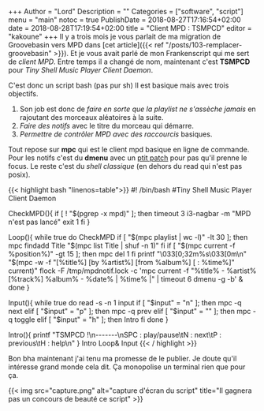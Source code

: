 +++
Author = "Lord"
Description = ""
Categories = ["software", "script"]
menu = "main"
notoc = true
PublishDate = 2018-08-27T17:16:54+02:00
date = 2018-08-28T17:19:54+02:00
title = "Client MPD : TSMPCD"
editor = "kakoune"
+++
Il y a trois mois je vous parlait de ma migration de Groovebasin vers MPD dans [cet article]({{< ref "/posts/103-remplacer-groovebasin"  >}}).
Et je vous avait parlé de mon Frankenscript qui me sert de *client MPD*.
Entre temps il a changé de nom, maintenant c'est **TSMPCD** pour *Tiny Shell Music Player Client Daemon*.

C'est donc un script bash (pas pur sh)
Il est basique mais avec trois objectifs.

  1. Son job est donc de *faire en sorte que la playlist ne s'assèche jamais* en rajoutant des morceaux aléatoires à la suite.
  2. *Faire des notifs* avec le titre du morceau qui démarre.
  3. *Permettre de contrôler MPD avec des raccourcis* basiques.

Tout repose sur **mpc** qui est le client mpd basique en ligne de commande.
Pour les notifs c'est du **dmenu** avec un [ptit patch](../../posts/103-remplacer-groovebasin/103-dmenu-4.8-nograb.patch) pour pas qu'il prenne le focus.
Le reste c'est du *shell classique* (en dehors du read qui n'est pas posix).

{{< highlight bash "linenos=table">}}
#! /bin/bash
#Tiny Shell Music Player Client Daemon

CheckMPD(){
  if [ ! "$(pgrep -x mpd)" ]; then
    timeout 3 i3-nagbar -m "MPD n'est pas lancé"
    exit 1
  fi
}

Loop(){
  while true
  do
    CheckMPD
    if [ "$(mpc playlist | wc -l)" -lt 30 ]; then
      mpc findadd Title "$(mpc list Title | shuf -n 1)"
    fi
    if [ "$(mpc current -f %position%)" -gt 15 ]; then
      mpc del 1
    fi
    printf "\033[0;32m%s\033[0m\n" "$(mpc -w -f "[%title%] [by %artist%]  [from %album%] [ :  %time%]" current)"
    flock -F /tmp/mpdnotif.lock -c 'mpc current -f "%title% - %artist% [%track%] %album% - %date% | %time% |" | timeout 6 dmenu -g -b' &
  done
}

Input(){
  while true
	do
    read -s -n 1 input
    if [ "$input" = "n" ]; then
			mpc -q next
		elif [ "$input" = "p" ]; then
			mpc -q prev
		elif [ "$input" = "" ]; then
			mpc -q toggle
		elif [ "$input" = "h" ]; then
			Intro
		fi
	done
}

Intro(){
  printf "TSMPCD !\n-------\nSPC : play/pause\tN : next\tP : previous\tH : help\n"
}
Intro
Loop&
Input
{{< / highlight >}}

Bon bha maintenant j'ai tenu ma promesse de le publier.
Je doute qu'il intéresse grand monde cela dit.
Ça monopolise un terminal rien que pour ça.

{{< img src="capture.png" alt="capture d'écran du script" title="Il gagnera pas un concours de beauté ce script" >}}
